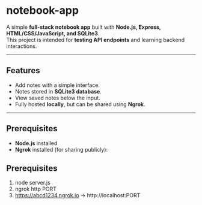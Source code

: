 
# notebook-app

A simple **full-stack notebook app** built with **Node.js, Express, HTML/CSS/JavaScript, and SQLite3**.  
This project is intended for **testing API endpoints** and learning backend interactions.

---

## Features

- Add notes with a simple interface.
- Notes stored in **SQLite3 database**.
- View saved notes below the input.
- Fully hosted **locally**, but can be shared using **Ngrok**.

---

## Prerequisites

- **Node.js** installed
- **Ngrok** installed (for sharing publicly):


## Prerequisites
1. node server.js 
2. ngrok http PORT
3. https://abcd1234.ngrok.io -> http://localhost:PORT
